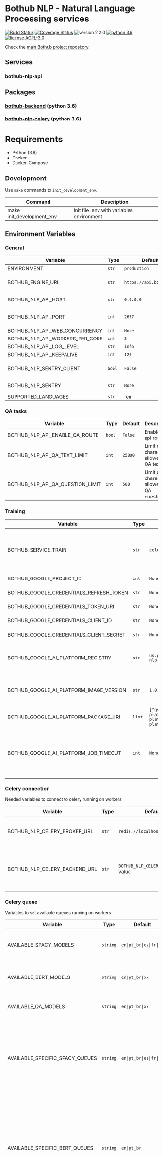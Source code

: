 # Bothub NLP - Natural Language Processing services

[![Build Status](https://travis-ci.org/bothub-it/bothub-nlp-api.svg?branch=master)](https://travis-ci.org/bothub-it/bothub-nlp-api) [![Coverage Status](https://coveralls.io/repos/github/bothub-it/bothub-nlp-api/badge.svg)](https://coveralls.io/github/bothub-it/bothub-nlp-api) ![version 2.2.0](https://img.shields.io/badge/version-2.2.0-blue.svg) [![python 3.6](https://img.shields.io/badge/python-3.6-green.svg)](https://docs.python.org/3.6/whatsnew/changelog.html) [![license AGPL-3.0](https://img.shields.io/badge/license-AGPL--3.0-red.svg)](https://github.com/udomobi/bothub-nlp/blob/master/LICENSE)

Check the [main Bothub project repository](https://github.com/Ilhasoft/bothub).


## Services

### bothub-nlp-api

## Packages

### [bothub-backend](https://github.com/bothub-it/bothub-backend) (python 3.6)

### [bothub-nlp-celery](https://github.com/bothub-it/bothub-nlp-celery) (python 3.6)


# Requirements

* Python (3.6)
* Docker
* Docker-Compose

## Development

Use ```make``` commands to ```init_development_env```.

| Command | Description |
|--|--|
| make init_development_env | Init file .env with variables environment

## Environment Variables

### General

| Variable | Type | Default | Description |
|--|--|--|--|
| ENVIRONMENT | `str` | `production` | |
| BOTHUB_ENGINE_URL | `str` | `https://api.bothub.it` | Web service api url |
| BOTHUB_NLP_API_HOST | `str` | `0.0.0.0` | Web service ip |
| BOTHUB_NLP_API_PORT | `int` | `2657` | Web service port |
| BOTHUB_NLP_API_WEB_CONCURRENCY | `int` | `None` |  |
| BOTHUB_NLP_API_WORKERS_PER_CORE | `int` | `3` |  |
| BOTHUB_NLP_API_LOG_LEVEL | `str` | `info` |  |
| BOTHUB_NLP_API_KEEPALIVE | `int` | `120` |  |
| BOTHUB_NLP_SENTRY_CLIENT | `bool` | `False` | Enable Sentry Client |
| BOTHUB_NLP_SENTRY | `str` | `None` | Sentry Client URL |
| SUPPORTED_LANGUAGES | `str` | `en|pt` | Set supported languages. Separate languages using `|` |

### QA tasks

| Variable | Type | Default | Description |
|--|--|--|--|
| BOTHUB_NLP_API_ENABLE_QA_ROUTE | `bool` | `False` | Enable QA api route |
| BOTHUB_NLP_API_QA_TEXT_LIMIT | `int` | `25000` | Limit of characters allowed in QA text |
| BOTHUB_NLP_API_QA_QUESTION_LIMIT | `int` | `500` | Limit of characters allowed in QA question |


### Training

| Variable | Type | Default | Description |
|--|--|--|--|
| BOTHUB_SERVICE_TRAIN | `str` | `celery` | `celery` to train on celery worker or `ai-platform` to use GCP service |
| BOTHUB_GOOGLE_PROJECT_ID | `int` | `None` | GCP project id |
| BOTHUB_GOOGLE_CREDENTIALS_REFRESH_TOKEN | `str` | `None` | GCP credentials |
| BOTHUB_GOOGLE_CREDENTIALS_TOKEN_URI | `str` | `None` | GCP credentials |
| BOTHUB_GOOGLE_CREDENTIALS_CLIENT_ID | `str` | `None` | GCP credentials |
| BOTHUB_GOOGLE_CREDENTIALS_CLIENT_SECRET | `str` | `None` | GCP credentials |
| BOTHUB_GOOGLE_AI_PLATFORM_REGISTRY | `str` | `us.gcr.io/bothub/bothub-nlp-ai-platform` | Google Container Registry (GCR) project url |
| BOTHUB_GOOGLE_AI_PLATFORM_IMAGE_VERSION | `str` | `1.0.0` | String to match built image version in google GCR |
| BOTHUB_GOOGLE_AI_PLATFORM_PACKAGE_URI | `list` | `["gs://poc-training-ai-platform/bothub-nlp-ai-platform/bothub-nlp-ai-platform-0.1.tar.gz"]` |  |
| BOTHUB_GOOGLE_AI_PLATFORM_JOB_TIMEOUT | `int` | `None` | Time limit (seconds) a job can run before sending a cancel signal to GCP |

### Celery connection
Needed variables to connect to celery running on workers

| Variable | Type | Default | Description |
|--|--|--|--|
| BOTHUB_NLP_CELERY_BROKER_URL | `str` | `redis://localhost:6379/0	` | `Celery Broker URL, check usage instructions in Celery Docs` |
| BOTHUB_NLP_CELERY_BACKEND_URL | `str` | `BOTHUB_NLP_CELERY_BROKER_URL` value | Celery Backend URL, check usage instructions in [Celery Docs](http://docs.celeryproject.org/en/latest/index.html) |

### Celery queue
Variables to set available queues running on workers

| Variable | Type | Default | Description |
|--|--|--|--|
| AVAILABLE_SPACY_MODELS | `string` | <code>en&#124;pt_br&#124;es&#124;fr&#124;ru</code> | Available SPACY models of working nodes |
| AVAILABLE_BERT_MODELS | `string` | <code>en&#124;pt_br&#124;xx</code> | Available BERT models of working nodes |
| AVAILABLE_QA_MODELS | `string` | <code>en&#124;pt_br&#124;xx</code> | Available QA models of working nodes |
| AVAILABLE_SPECIFIC_SPACY_QUEUES | `string` | <code>en&#124;pt_br&#124;es&#124;fr&#124;ru</code> | Available languages with word2vec models. It means there is workers listening to `en-SPACY, pt_br-SPACY, ...` queues |
| AVAILABLE_SPECIFIC_BERT_QUEUES | `string` | <code>en&#124;pt_br</code> | Available languages with BERT models. It means there is workers listening to `en-BERT, pt_br-BERT` queues. Other languages will be sent to `multilang-BERT` queue |
| AVAILABLE_SPECIFIC_QA_QUEUES | `string` | <code>en&#124;pt_br</code> | Available languages with QA models. It means there is workers listening to `en-QA, pt_br-QA` queues. Other languages will be sent to `multilang-QA` queue |
| AVAILABLE_SPECIFIC_QUEUES | `string` | `""` | Languages without model that need to be handled in exclusive queues. It means there is workers listening to `""` queue. Other languages will be sent to `multilang` queue |
